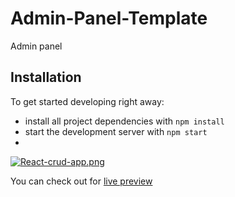 # Admin-Panel-Template
Admin panel

## Installation

To get started developing right away:

- install all project dependencies with `npm install`
- start the development server with `npm start`
- 
[![React-crud-app.png](https://i.postimg.cc/L59GMRGC/React-crud-app.png)](https://postimg.cc/YGPd6crY)

You can check out for [live preview](https://frabjous-lily-10db16.netlify.app)
